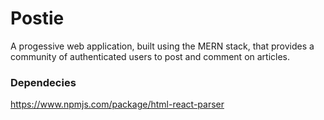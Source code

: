 # Postie

A progessive web application, built using the MERN stack, that provides a community of authenticated users to post and comment on articles.
 
### Dependecies

https://www.npmjs.com/package/html-react-parser